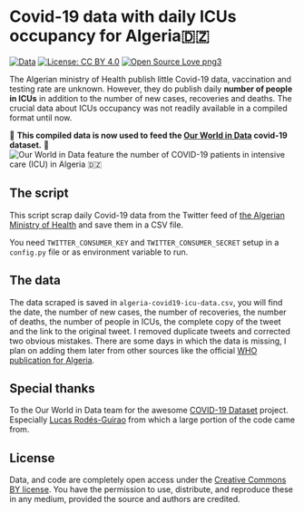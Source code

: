 # Covid-19 data with daily ICUs occupancy for Algeria🇩🇿
[![Data](https://img.shields.io/badge/public-data-purple)](public/data/)
[![License: CC BY 4.0](https://img.shields.io/badge/License-CC%20BY%204.0-blue.svg)](https://creativecommons.org/licenses/by/4.0/)
[![Open Source Love png3](https://badges.frapsoft.com/os/v3/open-source.png?v=103)](https://github.com/ellerbrock/open-source-badges/)



The Algerian ministry of Health publish little Covid-19 data, vaccination and testing rate are unknown.
However, they do publish daily **number of people in ICUs** in addition to the number of new cases,
recoveries and deaths. The crucial data about ICUs occupancy was not readily available in a compiled format until now.

🎉 **This compiled data is now used to feed the [Our World in Data](https://ourworldindata.org/explorers/coronavirus-data-explorer?zoomToSelection=true&time=2020-03-01..latest&pickerSort=asc&pickerMetric=location&Metric=ICU+patients&Interval=7-day+rolling+average&Relative+to+Population=false&Align+outbreaks=false&country=~DZA) covid-19 dataset.** 🎉
![Our World in Data feature the number of COVID-19 patients in intensive care (ICU) in Algeria 🇩🇿 ](https://user-images.githubusercontent.com/7279640/134263252-88fa87dc-c68c-4ed6-8b71-318068ac482d.png)

## The script

This script scrap daily Covid-19 data from the Twitter feed of [the Algerian Ministry of Health](https://twitter.com/Sante_Gouv_dz) and save them in a CSV file.

You need `TWITTER_CONSUMER_KEY` and `TWITTER_CONSUMER_SECRET` setup in a `config.py` file or as environment variable to run.

## The data
The data scraped is saved in `algeria-covid19-icu-data.csv`, you will find the date, the number of new cases, the number of recoveries, the number of deaths, the number of people in ICUs, the complete copy of the tweet and the link to the original tweet. I removed duplicate tweets and corrected two obvious mistakes. There are some days in which the data is missing, I plan on adding them later from other sources like the official [WHO publication for Algeria](https://www.afro.who.int/fr/countries/publications?country=980).

## Special thanks
To the Our World in Data team for the awesome [COVID-19 Dataset](https://github.com/owid/covid-19-data) project. Especially [Lucas Rodés-Guirao](https://github.com/lucasrodes) from which a large portion of the code came from.

## License
Data, and code are completely open access under the [Creative Commons BY license](https://creativecommons.org/licenses/by/4.0/). You have the permission to use, distribute, and reproduce these in any medium, provided the source and authors are credited.
